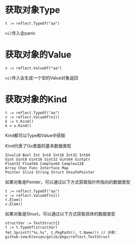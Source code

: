 # 获取对象Type

```golang
t := reflect.TypeOf("aa")
```

`nil`传入会panic

# 获取对象的Value

```golang
v := reflect.ValueOf("aa")
```

`nil`传入会生成一个空的Value对象返回

# 获取对象的Kind

```golang
t := reflect.TypeOf("aa")
v := reflect.ValueOf(nil)
k := t.Kind()
k = v.Kind()
```

Kind都可以Type和Value中获取

Kind代表了Go里面的基本数据类型

```
Invalid Bool Int Int8 Int16 Int32 Int64
Uint Uint8 Uint16 Uint32 Uint64 Uintptr
Float32 Float64 Complex64 Complex128
Array Chan Func Interface Map
Pointer Slice String Struct UnsafePointer
```

如果对象是Pointer，可以通过以下方式获取指针所指向的数据类型

```golang
t := reflect.TypeOf("aa")
v := reflect.ValueOf(nil)
t.Elem()
v.Elem()
```

如果对象是Struct，可以通过以下方式获取具体的数据类型

```golang
structVar := TestStruct{}
t := t.TypeOf(structVar)
fmt.Sprintf("%s.%s", t.PkgPath(), t.Name()) // 示例：github.com/blexian/golib/pkgs/reflect.TestStruct
```

